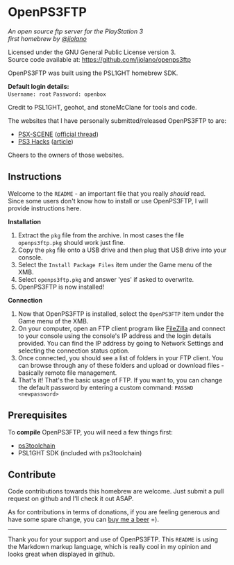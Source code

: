 OpenPS3FTP
==========
*An open source ftp server for the PlayStation 3*  
*first homebrew by [@jjolano](http://twitter.com/jjolano)*

Licensed under the GNU General Public License version 3.  
Source code available at: https://github.com/jjolano/openps3ftp

OpenPS3FTP was built using the PSL1GHT homebrew SDK.

**Default login details:**  
`Username: root` `Password: openbox`

Credit to PSL1GHT, geohot, and stoneMcClane for tools and code.

The websites that I have personally submitted/released OpenPS3FTP to are:

* [PSX-SCENE](http://www.psx-scene.com) ([official thread](http://psx-scene.com/forums/f149/openps3ftp-v1-2-a-79035/))
* [PS3 Hacks](http://www.ps3-hacks.com) ([article](http://www.ps3-hacks.com/2011/01/29/a-new-open-source-ps3-ftp-server-released/))

Cheers to the owners of those websites.

Instructions
-----------------
Welcome to the `README` - an important file that you really _should_ read.  
Since some users don't know how to install or use OpenPS3FTP, I will provide instructions here.

**Installation**  
1. Extract the `pkg` file from the archive. In most cases the file `openps3ftp.pkg` should work just fine.  
2. Copy the `pkg` file onto a USB drive and then plug that USB drive into your console.  
3. Select the `Install Package Files` item under the Game menu of the XMB.  
4. Select `openps3ftp.pkg` and answer 'yes' if asked to overwrite.  
5. OpenPS3FTP is now installed!  

**Connection**  
1. Now that OpenPS3FTP is installed, select the `OpenPS3FTP` item under the Game menu of the XMB.  
2. On your computer, open an FTP client program like [FileZilla](http://filezilla-project.org/) and connect to your console using the console's IP address and the login details provided. You can find the IP address by going to Network Settings and selecting the connection status option.  
3. Once connected, you should see a list of folders in your FTP client. You can browse through any of these folders and upload or download files - basically remote file management.  
4. That's it! That's the basic usage of FTP. If you want to, you can change the default password by entering a custom command: `PASSWD <newpassword>`  


Prerequisites
-------------------
To **compile** OpenPS3FTP, you will need a few things first:

* [ps3toolchain](https://github.com/ooPo/ps3toolchain)
* PSL1GHT SDK (included with ps3toolchain)


Contribute
---------------
Code contributions towards this homebrew are welcome. Just submit a pull request on github and I'll check it out ASAP.

As for contributions in terms of donations, if you are feeling generous and have some spare change, you can [buy me a beer](http://bit.ly/gmzGcI) =).

---------------------------------------
Thank you for your support and use of OpenPS3FTP.
This `README` is using the Markdown markup language, which is really cool in my opinion and looks great when displayed in github.
